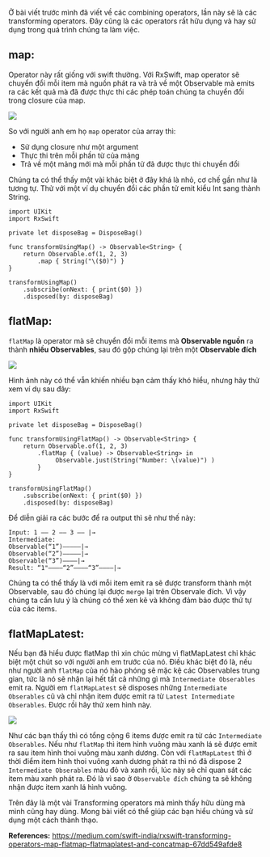 Ở bài viết trước mình đã viết về các combining operators, lần này sẽ là các transforming operators. Đây cũng là các operators rất hữu dụng và hay sử dụng trong quá trình chúng ta làm việc. 
## map:
Operator này rất giống với swift thường. Với RxSwift, map operator sẽ chuyển đổi mỗi item mà nguồn phát ra và trả về một Observable mà emits ra các kết quả mà đã được thực thi các phép toán chúng ta chuyển đổi trong closure của map.

![](https://images.viblo.asia/462aa2e6-8429-4e67-9ece-4a43b72022d1.png)

So với người anh em họ `map`  operator của array thì:
* Sử dụng closure như một argument
* Thực thi trên mỗi phần từ của mảng
* Trả về một mảng mới mà mỗi phần tử đã được thực thi chuyển đổi

Chúng ta có thể thấy một vài khác biệt ở đây khá là nhỏ, cơ chế gần như là tương tự.
Thử với một ví dụ chuyển đổi các phần tử emit kiểu Int sang thành String.
```
import UIKit
import RxSwift

private let disposeBag = DisposeBag()

func transformUsingMap() -> Observable<String> {
    return Observable.of(1, 2, 3)
        .map { String("\($0)") }
}

transformUsingMap()
    .subscribe(onNext: { print($0) })
    .disposed(by: disposeBag)
```

## flatMap:
`flatMap` là operator mà sẽ chuyển đổi mỗi items mà **Observable nguồn** ra thành **nhiều Observables**, sau đó gộp chúng lại trên một **Observable đích**

![](https://images.viblo.asia/b0acf7ad-a656-4071-b8c7-73c7249f8eb5.png)

Hình ảnh này có thể vẫn khiến nhiều bạn cảm thấy khó hiểu, nhưng hãy thử xem ví dụ sau đây:
```
import UIKit
import RxSwift

private let disposeBag = DisposeBag()

func transformUsingFlatMap() -> Observable<String> {
    return Observable.of(1, 2, 3)
        .flatMap { (value) -> Observable<String> in
             Observable.just(String("Number: \(value)") )
        }
}

transformUsingFlatMap()
    .subscribe(onNext: { print($0) })
    .disposed(by: disposeBag)
```

Để diễn giải ra các bước để ra output thì sẽ như thế này:
```
Input: 1 —— 2 —— 3 —— |→
Intermediate:
Observable(“1”)—————|→
Observable(“2”)—————|→
Observable(“3”)————|→
Result: “1"————“2”————“3”————|→
```
Chúng ta có thể thấy là với mỗi item emit ra sẽ được transform thành một Observable, sau đó chúng lại được `merge` lại trên Observale đích. Vì vậy chúng ta cần lưu ý là chúng có thể xen kẽ và không đảm bảo được thứ tự của các items.

## flatMapLatest:
Nếu bạn đã hiểu được flatMap thì xin chúc mừng vì flatMapLatest chỉ khác biệt một chút so với người anh em trước của nó. Điều khác biệt đó là, nếu như người anh `flatMap` của nó hào phóng sẽ mặc kệ các Observables trung gian, tức là nó sẽ nhận lại hết tất cả những gì mà `Intermediate Obserables` emit ra. Người em `flatMapLatest` sẽ disposes những `Intermediate Obserables` cũ và chỉ nhận item được emit ra từ `Latest Intermediate Obserables`. Được rồi hãy thử xem hình này.

![](https://images.viblo.asia/463db0b5-eabe-40b7-be9d-ad7803349a86.png)

Như các bạn thấy thì có tổng cộng 6 items được emit ra từ các `Intermediate Obserables`. Nếu như `flatMap` thì item hình vuông màu xanh lá sẽ được emit ra sau item hình thoi vuông màu xanh dương. Còn với `flatMapLatest` thì ở thời điểm  item hình thoi vuông xanh dương phát ra thì nó đã dispose 2 `Intermediate Obserables` màu đỏ và xanh rồi, lúc này sẽ chỉ quan sát các item màu xanh phát ra. Đó là vì sao ở `Observable đích` chúng ta sẽ không nhận được item xanh lá hình vuông.

Trên đây là một vài Transforming operators mà mình thấy hữu dùng mà mình cũng hay dùng. Mong bài viết có thể giúp các bạn hiểu chúng và sử dụng một cách thành thạo.

**References:** https://medium.com/swift-india/rxswift-transforming-operators-map-flatmap-flatmaplatest-and-concatmap-67dd549afde8